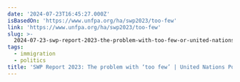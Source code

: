 ```yaml
---
date: '2024-07-23T16:45:27.000Z'
isBasedOn: 'https://www.unfpa.org/ha/swp2023/too-few'
link: 'https://www.unfpa.org/ha/swp2023/too-few'
slug: >-
  2024-07-23-swp-report-2023-the-problem-with-too-few-or-united-nations-population-fun
tags:
  - immigration
  - politics
title: 'SWP Report 2023: The problem with ‘too few’ | United Nations Population Fun'
---
```

 
